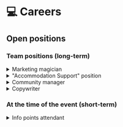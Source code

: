 # 💻 Careers

## Open positions

### Team positions (long-term)

<details>

<summary>Marketing magician</summary>

One of the main tasks of PBW is to promote and spread awareness of the event - to attract foreign visitors to Prague. We want to reach the locals as well. So we need someone to help us put together the ideal marketing strategies. Maybe it's you?

</details>

<details>

<summary>"Accommodation Support" position</summary>



</details>

<details>

<summary>Community manager</summary>



</details>

<details>

<summary>Copywriter</summary>



</details>

### At the time of the event (short-term)

<details>

<summary>Info points attendant</summary>



</details>
